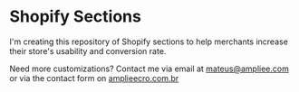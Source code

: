 # Shopify Sections

I'm creating this repository of Shopify sections to help merchants increase their store's usability and conversion rate.

Need more customizations? Contact me via email at mateus@ampliee.com or via the contact form on [amplieecro.com.br](https://amplieecro.com.br)

